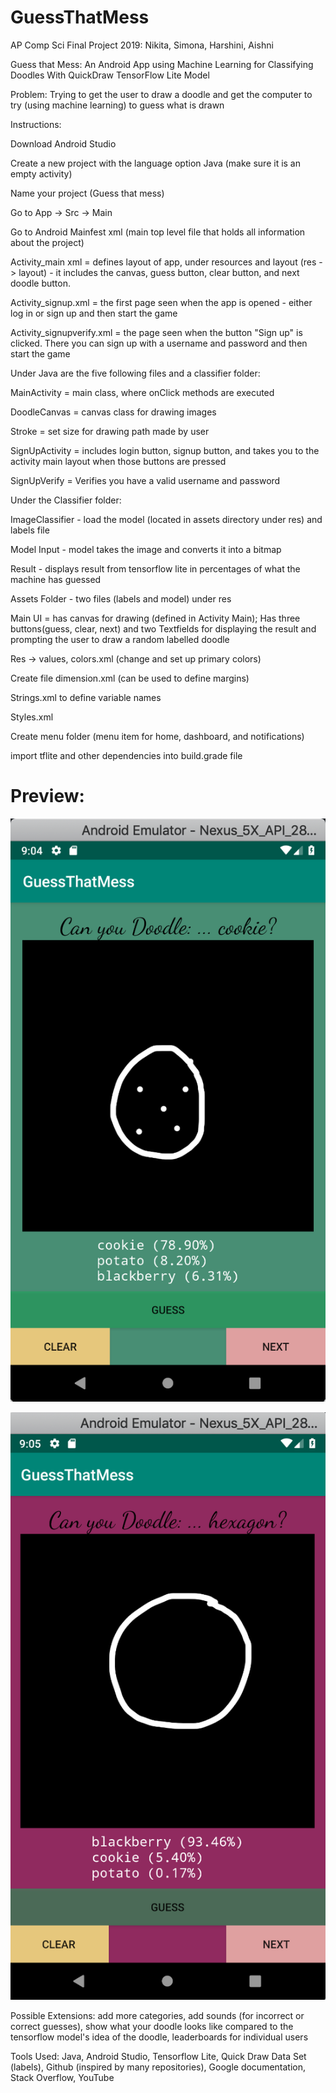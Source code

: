 # GuessThatMess
AP Comp Sci Final Project 2019: Nikita, Simona, Harshini, Aishni 

Guess that Mess: An Android App using Machine Learning for Classifying Doodles With QuickDraw TensorFlow Lite Model

Problem: Trying to get the user to draw a doodle and get the computer to try (using machine learning) to guess what is drawn

Instructions:

Download Android Studio 

Create a new project with the language option Java (make sure it is an empty activity)

Name your project (Guess that mess)

Go to App -> Src -> Main

Go to Android Mainfest xml (main top level file that holds all information about the project)

Activity_main xml = defines layout of app, under resources and layout (res -> layout) - it includes the canvas, guess button, clear button, and next doodle button.

Activity_signup.xml = the first page seen when the app is opened - either log in or sign up and then start the game

Activity_signupverify.xml = the page seen when the button "Sign up" is clicked. There you can sign up with a username and password and then start the game

Under Java are the five following files and a classifier folder:

MainActivity = main class, where onClick methods are executed 

DoodleCanvas = canvas class for drawing images

Stroke = set size for drawing path made by user

SignUpActivity = includes login button, signup button, and takes you to the activity main layout when those buttons are pressed

SignUpVerify = Verifies you have a valid username and password

Under the Classifier folder:

ImageClassifier - load the model (located in assets directory under res) and labels file

Model Input - model takes the image and converts it into a bitmap 

Result -  displays result from tensorflow lite in percentages of what the machine has guessed

Assets Folder - two files (labels and model) under res

Main UI = has canvas for drawing (defined in Activity Main); Has three buttons(guess, clear, next) and two Textfields for displaying the result and prompting the user to draw a random labelled doodle


Res -> values, colors.xml (change and set up primary colors)

Create file dimension.xml (can be used to define margins) 

Strings.xml to define variable names

Styles.xml

Create menu folder (menu item for home, dashboard, and notifications)

import tflite and other dependencies into build.grade file

# Preview:

![Correct Guess](/Correct.png?raw=true "Correct Guess")

![Incorrect Guess](/Incorrect.png?raw=true "Incorrect Guess")




Possible Extensions: add more categories, add sounds (for incorrect or correct guesses), show what your doodle looks like compared to the tensorflow model's idea of the doodle, leaderboards for individual users

Tools Used: Java, Android Studio, Tensorflow Lite, Quick Draw Data Set (labels), Github (inspired by many repositories), Google documentation, Stack Overflow, YouTube

